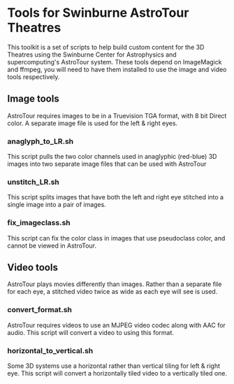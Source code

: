 # Tools for Swinburne AstroTour Theatres

This toolkit is a set of scripts to help build custom content for the 3D
Theatres using the Swinburne Center for Astrophysics  and supercomputing's
AstroTour system.  These tools depend on ImageMagick and ffmpeg, you will need
to have them installed to use the image and video tools respectively.


## Image tools
AstroTour requires images to be in a Truevision TGA format, with 8 bit Direct color.
A separate image file is used for the left & right eyes.

### anaglyph_to_LR.sh
This script pulls the two color channels used in anaglyphic (red-blue) 3D images
into two separate image files that can be used with AstroTour

### unstitch_LR.sh
This script splits images that have both the left and right eye stitched into a
single image into a pair of images.

### fix_imageclass.sh
This script can fix the color class in images that use pseudoclass color, and
cannot be viewed in AstroTour.

## Video tools
AstroTour plays movies differently than images.  Rather than a separate file for
each eye, a stitched video twice as wide as each eye will see is used.

### convert_format.sh
AstroTour requires videos to use an MJPEG video codec along with AAC for audio.
This script will convert a video to using this format.

### horizontal_to_vertical.sh
Some 3D systems use a horizontal rather than vertical tiling for left & right
eye.  This script will convert a horizontally tiled video to a vertically tiled
one.
